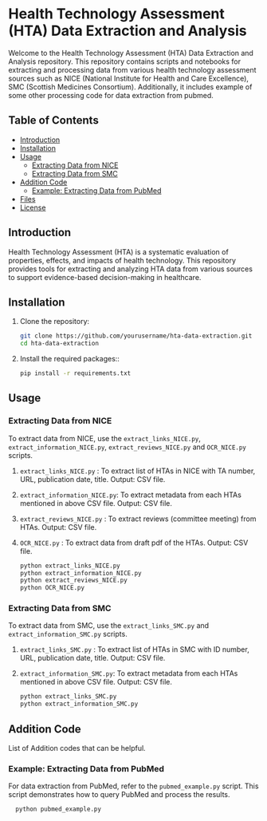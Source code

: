 # Health Technology Assessment (HTA) Data Extraction and Analysis

Welcome to the Health Technology Assessment (HTA) Data Extraction and Analysis repository. This repository contains scripts and notebooks for extracting and processing data from various health technology assessment sources such as NICE (National Institute for Health and Care Excellence), SMC (Scottish Medicines Consortium). Additionally, it includes example of some other processing code for data extraction from pubmed.

## Table of Contents

- [Introduction](#introduction)
- [Installation](#installation)
- [Usage](#usage)
  - [Extracting Data from NICE](#extracting-data-from-nice)
  - [Extracting Data from SMC](#extracting-data-from-smc)
- [Addition Code](#addition-code)
  - [Example: Extracting Data from PubMed](#example-extracting-data-from-pubmed)
- [Files](#files)
- [License](#license)

## Introduction

Health Technology Assessment (HTA) is a systematic evaluation of properties, effects, and impacts of health technology. This repository provides tools for extracting and analyzing HTA data from various sources to support evidence-based decision-making in healthcare.

## Installation

1. Clone the repository:
   ```bash
   git clone https://github.com/yourusername/hta-data-extraction.git
   cd hta-data-extraction
   ```
2. Install the required packages::
    ```bash 
    pip install -r requirements.txt
    ```
## Usage

### Extracting Data from NICE
To extract data from NICE, use the `extract_links_NICE.py`, `extract_information_NICE.py`, `extract_reviews_NICE.py` and `OCR_NICE.py` scripts.

1. `extract_links_NICE.py` : To extract list of HTAs in NICE with TA number, URL, publication date, title. Output: CSV file.
2. `extract_information_NICE.py`: To extract metadata from each HTAs mentioned in above CSV file. Output: CSV file.
3. `extract_reviews_NICE.py` : To extract reviews (committee meeting) from HTAs. Output: CSV file.
4. `OCR_NICE.py` : To extract data from draft pdf of the HTAs. Output: CSV file.

    ```bash
    python extract_links_NICE.py
    python extract_information_NICE.py
    python extract_reviews_NICE.py
    python OCR_NICE.py
    ```
### Extracting Data from SMC
To extract data from SMC, use the `extract_links_SMC.py` and `extract_information_SMC.py` scripts.

1. `extract_links_SMC.py` : To extract list of HTAs in SMC with ID number, URL, publication date, title. Output: CSV file.
2. `extract_information_SMC.py`: To extract metadata from each HTAs mentioned in above CSV file. Output: CSV file.

    ```bash
    python extract_links_SMC.py
    python extract_information_SMC.py
    ```

## Addition Code
List of Addition codes that can be helpful.

### Example: Extracting Data from PubMed
For data extraction from PubMed, refer to the `pubmed_example.py` script. This script demonstrates how to query PubMed and process the results.

  ```bash
    python pubmed_example.py
  ```

